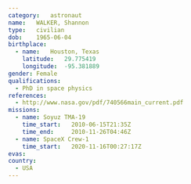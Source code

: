 ```yaml
---
category:	astronaut
name:	WALKER, Shannon
type:	civilian
dob:	1965-06-04
birthplace:
  - name:	Houston, Texas
    latitude:	29.775419
    longitude:	-95.381889
gender:	Female
qualifications:
  - PhD in space physics
references:
  - http://www.nasa.gov/pdf/740566main_current.pdf
missions:
  - name: Soyuz TMA-19
    time_start:   2010-06-15T21:35Z
    time_end:     2010-11-26T04:46Z
  - name: SpaceX Crew-1
    time_start:   2020-11-16T00:27:17Z
evas:
country:
  - USA
---
```


